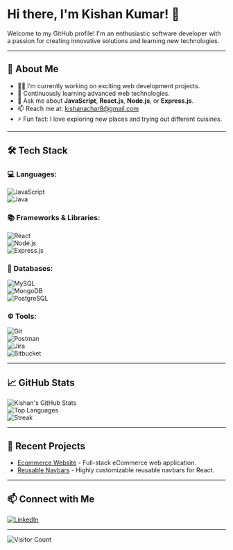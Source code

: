 # Hi there, I'm Kishan Kumar! 👋

Welcome to my GitHub profile! I'm an enthusiastic software developer with a passion for creating innovative solutions and learning new technologies.  

---

## 🚀 About Me  
- 👨‍💻 I’m currently working on exciting web development projects.  
- 🌱 Continuously learning advanced web technologies.  
- 💬 Ask me about **JavaScript**, **React.js**, **Node.js**, or **Express.js**.  
- 📫 Reach me at: [kishanachar8@gmail.com](mailto:kishanachar8@gmail.com)  
- ⚡ Fun fact: I love exploring new places and trying out different cuisines.  

---

## 🛠️ Tech Stack  
### 💻 **Languages:**  
![JavaScript](https://img.shields.io/badge/JavaScript-F7DF1E?style=for-the-badge&logo=javascript&logoColor=black)  
![Java](https://img.shields.io/badge/Java-007396?style=for-the-badge&logo=java&logoColor=white)  

### 📚 **Frameworks & Libraries:**  
![React](https://img.shields.io/badge/React-61DAFB?style=for-the-badge&logo=react&logoColor=black)  
![Node.js](https://img.shields.io/badge/Node.js-339933?style=for-the-badge&logo=node.js&logoColor=white)  
![Express.js](https://img.shields.io/badge/Express.js-000000?style=for-the-badge&logo=express&logoColor=white)  

### 💾 **Databases:**  
![MySQL](https://img.shields.io/badge/MySQL-4479A1?style=for-the-badge&logo=mysql&logoColor=white)  
![MongoDB](https://img.shields.io/badge/MongoDB-47A248?style=for-the-badge&logo=mongodb&logoColor=white)  
![PostgreSQL](https://img.shields.io/badge/PostgreSQL-4169E1?style=for-the-badge&logo=postgresql&logoColor=white)  

### ⚙️ **Tools:**  
![Git](https://img.shields.io/badge/Git-F05032?style=for-the-badge&logo=git&logoColor=white)  
![Postman](https://img.shields.io/badge/Postman-FF6C37?style=for-the-badge&logo=postman&logoColor=white)  
![Jira](https://img.shields.io/badge/Jira-0052CC?style=for-the-badge&logo=jira&logoColor=white)  
![Bitbucket](https://img.shields.io/badge/Bitbucket-0052CC?style=for-the-badge&logo=bitbucket&logoColor=white)  

---

## 📈 GitHub Stats  
![Kishan's GitHub Stats](https://github-readme-stats.vercel.app/api?username=kishanachar8&show_icons=true&theme=radical)  
![Top Languages](https://github-readme-stats.vercel.app/api/top-langs/?username=kishanachar8&layout=compact&theme=radical)  
![Streak](https://github-readme-streak-stats.herokuapp.com/?user=kishanachar8&theme=radical)  

---

## 🌟 Recent Projects  
- [Ecommerce Website](https://github.com/kishanachar8/Ecommerce) - Full-stack eCommerce web application.  
- [Reusable Navbars](https://github.com/kishanachar8/react-reusable-navbar) - Highly customizable reusable navbars for React.  

---

## 📫 Connect with Me  
[![LinkedIn](https://img.shields.io/badge/LinkedIn-0A66C2?style=for-the-badge&logo=linkedin&logoColor=white)](https://www.linkedin.com/in/kishan-kumar-6a88962b8/)  

---

![Visitor Count](https://komarev.com/ghpvc/?username=kishanachar8)  
